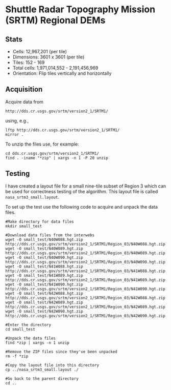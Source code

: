 Shuttle Radar Topography Mission (SRTM) Regional DEMs
=====================================================

Stats
-----
 * Cells:       12,967,201  (per tile)
 * Dimensions:  3601 x 3601 (per tile)
 * Tiles:       152 - 169
 * Total cells: 1,971,014,552 - 2,191,456,969
 * Orientation: Flip tiles vertically and horizontally



Acquisition
-----------
Acquire data from
    
    http://dds.cr.usgs.gov/srtm/version2_1/SRTM1/

using, e.g.,

    lftp http://dds.cr.usgs.gov/srtm/version2_1/SRTM1/
    mirror .

To unzip the files use, for example:

    cd dds.cr.usgs.gov/srtm/version2_1/SRTM1/
    find . -iname "*zip" | xargs -n 1 -P 20 unzip



Testing
-------
I have created a layout file for a small nine-tile subset of Region 3 which can
be used for correctness testing of the algorithm. This layout file is called
`nasa_srtm3_small.layout`.

To set up the test use the following code to acquire and unpack the data files.

    #Make directory for data files
    mkdir small_test

    #Download data files from the interwebs
    wget -O small_test/N40W088.hgt.zip http://dds.cr.usgs.gov/srtm/version2_1/SRTM1/Region_03/N40W088.hgt.zip
    wget -O small_test/N40W089.hgt.zip http://dds.cr.usgs.gov/srtm/version2_1/SRTM1/Region_03/N40W089.hgt.zip
    wget -O small_test/N40W090.hgt.zip http://dds.cr.usgs.gov/srtm/version2_1/SRTM1/Region_03/N40W090.hgt.zip
    wget -O small_test/N41W088.hgt.zip http://dds.cr.usgs.gov/srtm/version2_1/SRTM1/Region_03/N41W088.hgt.zip
    wget -O small_test/N41W089.hgt.zip http://dds.cr.usgs.gov/srtm/version2_1/SRTM1/Region_03/N41W089.hgt.zip
    wget -O small_test/N41W090.hgt.zip http://dds.cr.usgs.gov/srtm/version2_1/SRTM1/Region_03/N41W090.hgt.zip
    wget -O small_test/N42W088.hgt.zip http://dds.cr.usgs.gov/srtm/version2_1/SRTM1/Region_03/N42W088.hgt.zip
    wget -O small_test/N42W089.hgt.zip http://dds.cr.usgs.gov/srtm/version2_1/SRTM1/Region_03/N42W089.hgt.zip
    wget -O small_test/N42W090.hgt.zip http://dds.cr.usgs.gov/srtm/version2_1/SRTM1/Region_03/N42W090.hgt.zip

    #Enter the directory
    cd small_test

    #Unpack the data files
    find *zip | xargs -n 1 unzip

    #Remove the ZIP files since they've been unpacked
    rm -f *zip

    #Copy the layout file into this directory
    cp ../nasa_srtm3_small.layout ./

    #Go back to the parent directory
    cd ..